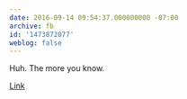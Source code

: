 ```yaml
---
date: 2016-09-14 09:54:37.000000000 -07:00
archive: fb
id: '1473872077'
weblog: false
---
```


Huh. The more you know.

[Link](http://www.businessinsider.com/the-worlds-largest-stockpile-of-nuclear-weapons-is-defended-by-dolphins-2015-3)
